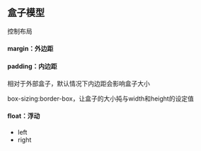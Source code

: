 ## 盒子模型

控制布局

#### margin：外边距

#### padding：内边距

相对于外部盒子，默认情况下内边距会影响盒子大小

box-sizing:border-box，让盒子的大小扽与width和height的设定值

#### float：浮动

- left
- right